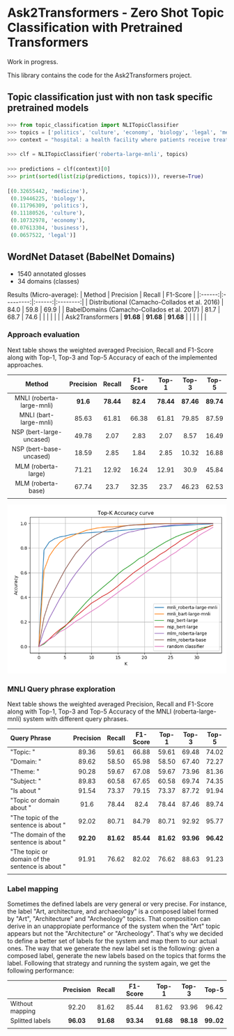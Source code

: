 # Ask2Transformers - Zero Shot Topic Classification with Pretrained Transformers

Work in progress.

This library contains the code for the Ask2Transformers project.


## Topic classification just with non task specific pretrained models

```python
>>> from topic_classification import NLITopicClassifier
>>> topics = ['politics', 'culture', 'economy', 'biology', 'legal', 'medicine', 'business']
>>> context = "hospital: a health facility where patients receive treatment."

>>> clf = NLITopicClassifier('roberta-large-mnli', topics)

>>> predictions = clf(context)[0]
>>> print(sorted(list(zip(predictions, topics))), reverse=True)

[(0.32655442, 'medicine'),
 (0.19446225, 'biology'),
 (0.11796309, 'politics'),
 (0.11180526, 'culture'),
 (0.10732978, 'economy'),
 (0.07613304, 'business'),
 (0.0657522, 'legal')]

```

## WordNet Dataset (BabelNet Domains)

- 1540 annotated glosses
- 34 domains (classes)

Results (Micro-average):
| Method | Precision | Recall | F1-Score |
|:------:|:---------:|:------:|:--------:|
| Distributional (Camacho-Collados et al. 2016) | 84.0 | 59.8 | 69.9 |
| BabelDomains (Camacho-Collados et al. 2017)   | 81.7 | 68.7 | 74.6 |
| | | | |
| Ask2Transformers | **91.68** | **91.68** | **91.68** |
| | | | |


### Approach evaluation

Next table shows the weighted averaged Precision, Recall and F1-Score along with Top-1, Top-3 and Top-5 Accuracy of each of the implemented approaches.

| Method | Precision | Recall | F1-Score | Top-1 | Top-3 | Top-5 |
|:------:|:---------:|:------:|:--------:|:-----:|:-----:|:-----:|
| MNLI (roberta-large-mnli) | **91.6** | **78.44** | **82.4** | **78.44** | **87.46** | **89.74** |
| MNLI (bart-large-mnli) | 85.63 | 61.81 | 66.38 | 61.81 | 79.85 | 87.59 |
| NSP (bert-large-uncased) | 49.78 | 2.07 | 2.83 | 2.07 | 8.57 | 16.49 |
| NSP (bert-base-uncased) | 18.59 | 2.85 | 1.84 | 2.85 | 10.32 | 16.88 |
| MLM (roberta-large) | 71.21 | 12.92 | 16.24 | 12.91 | 30.9 | 45.84 |
| MLM (roberta-base)  | 67.74 | 23.7 | 32.35 | 23.7 | 46.23 | 62.53 |
| | | | | | | |

![Top-K Accuracy curve](experiments/topk_accuracy_curve.png)

### MNLI Query phrase exploration

Next table shows the weighted averaged Precision, Recall and F1-Score along with Top-1, Top-3 and Top-5 Accuracy of the MNLI (roberta-large-mnli) system with different query phrases.

| Query Phrase | Precision | Recall | F1-Score | Top-1 | Top-3 | Top-5 |
|:-------|:---------:|:------:|:--------:|:-----:|:-----:|:-----:|
| "Topic: " | 89.36 | 59.61 | 66.88 | 59.61 | 69.48 | 74.02 |
| "Domain: " | 89.62 | 58.50 | 65.98 | 58.50 | 67.40 | 72.27 |
| "Theme: " | 90.28 | 59.67 | 67.08 | 59.67 | 73.96 | 81.36 |
| "Subject: " | 89.83 | 60.58 | 67.65 | 60.58 | 69.74 | 74.35 |
| "Is about " | 91.54 | 73.37 | 79.15 | 73.37 | 87.72 | 91.94 |
| "Topic or domain about "  | 91.6 | 78.44 | 82.4 | 78.44 | 87.46 | 89.74 |
| "The topic of the sentence is about "  | 92.02 | 80.71 | 84.79 | 80.71 | 92.92 | 95.77 |
| "The domain of the sentence is about "  | **92.20** | **81.62** | **85.44** | **81.62** | **93.96** | **96.42** |
| "The topic or domain of the sentence is about "  | 91.91 | 76.62 | 82.02 | 76.62 | 88.63 | 91.23 |
| | | | | | | |

### Label mapping

Sometimes the defined labels are very general or very precise. For instance, the label "Art, architecture, and archaeology" is a composed label formed by "Art", "Architecture" and "Archeology" topics. That composition can derive in an unappropiate performance of the system when the "Art" topic appears but not the "Architecture" or "Archeology". That's why we decided to define a better set of labels for the system and map them to our actual ones. The way that we generate the new label set is the following: given a composed label, generate the new labels based on the topics that forms the label. Following that strategy and running the system again, we get the following performance:

|  | Precision | Recall | F1-Score | Top-1 | Top-3 | Top-5 |
|:-------|:---------:|:------:|:--------:|:-----:|:-----:|:-----:|
| Without mapping | 92.20 | 81.62 | 85.44 | 81.62 | 93.96 | 96.42 |
| Splitted labels | **96.03** | **91.68** | **93.34** | **91.68** | **98.18** | **99..02** |
| | | | | | | |